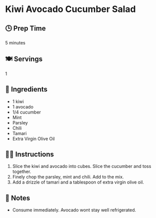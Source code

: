 # Kiwi Avocado Cucumber Salad

## 🕒 Prep Time
5 minutes

## 🍽 Servings
1

## 🥣 Ingredients
- 1 kiwi
- 1 avocado
- 1/4 cucumber
- Mint
- Parsley
- Chili
- Tamari
- Extra Virgin Olive Oil

## 🧑‍🍳 Instructions
1. Slice the kiwi and avocado into cubes. Slice the cucumber and toss together.
2. Finely chop the parsley, mint and chili. Add to the mix.
3. Add a drizzle of tamari and a tablespoon of extra virgin olive oil.

## 🧠 Notes
- Consume immediately. Avocado wont stay well refrigerated.
